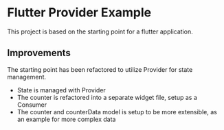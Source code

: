 # Flutter Provider Example

This project is based on the starting point for a flutter application.

## Improvements
The starting point has been refactored to utilize Provider for state management.

- State is managed with Provider
- The counter is refactored into a separate widget file, setup as a Consumer
- The counter and counterData model is setup to be more extensible, as an example for more complex data